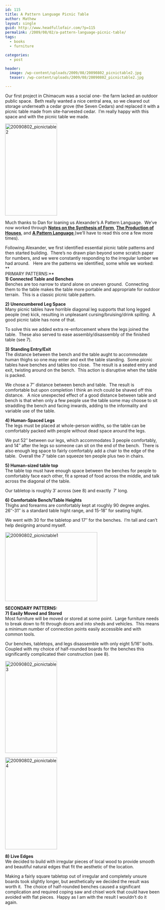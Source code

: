 ```yaml
---
id: 115
title: A Pattern Language Picnic Table
author: Mathew
layout: single
guid: http://www.headfullofair.com/?p=115
permalink: /2009/08/02/a-pattern-language-picnic-table/
tags:
  - books
  - furniture

categories:
  - post

header:
  image: /wp-content/uploads/2009/08/20090802_picnictable2.jpg
  teaser: /wp-content/uploads/2009/08/20090802_picnictable2.jpg

---
```

Our first project in Chimacum was a social one- the farm lacked an outdoor public space.  Beth really wanted a nice central area, so we cleared out storage underneath a cedar grove (the Seven Cedars) and replaced it with a picnic table made from site-harvested cedar.  I&#8217;m really happy with this space and with the picnic table we made.

[<img class="alignnone size-medium wp-image-116" title="20090802_picnictable2" src="http://www.headfullofair.com/wp-content/uploads/2009/08/20090802_picnictable2-169x300.jpg" alt="20090802_picnictable2" width="169" height="300" />][1]

Much thanks to Dan for loaning us Alexander&#8217;s A Pattern Language.  We&#8217;ve now worked through **[Notes on the Synthesis of Form][2]**, [**The Production of Houses**][3], and **[A Pattern Language ][4]**(we&#8217;ll have to read this one a few more times).

Following Alexander, we first identified essential picnic table patterns and then started building.  There&#8217;s no drawn plan beyond some scratch paper for numbers, and we were constantly responding to the irregular lumber we had around.   Here are the patterns we identified, some while we worked:  
**  
PRIMARY PATTERNS:**  
**1) Connected Table and Benches**  
Benches are too narrow to stand alone on uneven ground.  Connecting them to the table makes the table more portable and appropriate for outdoor terrain.  This is a classic picnic table pattern.

**2) Unencumbered Leg Space**  
Many picnic tables have horrible diagonal leg supports that long legged people (me) kick, resulting in unpleasant cursing/bruising/drink spilling.  A good picnic table has none of that.

To solve this we added extra re-enforcement where the legs joined the table.  These also served to ease assembly/disassembly of the finished table (see 7).

**3) Standing Entry/Exit**  
The distance between the bench and the table aught to accommodate human thighs so one may enter and exit the table standing.  Some picnic tables have benches and tables too close.  The result is a seated entry and exit, twisting around on the bench.  This action is disruptive when the table is packed.

We chose a 7&#8243; distance between bench and table.  The result is comfortable but upon completion I think an inch could be shaved off this distance.   A nice unexpected effect of a good distance between table and bench is that when only a few people use the table some may choose to sit straddling the bench and facing inwards, adding to the informality and variable use of the table.

**4) Human-Spaced Legs**  
The legs must be placed at whole-person widths, so the table can be comfortably packed with people without dead space around the legs.

We put 52&#8243; between our legs, which accommodates 3 people comfortably, and 14&#8243; after the legs so someone can sit on the end of the bench.  There is also enough leg space to fairly comfortably add a chair to the edge of the table.  Overall the 7&#8242; table can squeeze ten people plus two in chairs.

**5) Human-sized table top**  
The table top must have enough space between the benches for people to comfortably face each other, fit a spread of food across the middle, and talk across the diagonal of the table.

Our tabletop is roughly 3&#8242; across (see 8) and exactly  7&#8242; long.

**6) Comfortable Bench/Table Heights**  
Thighs and forearms are comfortably kept at roughly 90 degree angles.  26&#8243;-31&#8243; is a standard table hight range, and 15-18&#8243; for seating hight.

We went with 30 for the tabletop and 17&#8243; for the benches.  I&#8217;m tall and can&#8217;t help designing around myself.

[<img class="alignnone size-medium wp-image-117" title="20090802_picnictable1" src="http://www.headfullofair.com/wp-content/uploads/2009/08/20090802_picnictable1-300x225.jpg" alt="20090802_picnictable1" width="300" height="225" />][5]

**SECONDARY PATTERNS:  
7) Easily Moved and Stored**  
Most furniture will be moved or stored at some point.  Large furniture needs to break down to fit through doors and into sheds and vehicles.  This means a minimum number of connection points easily accessible and with common tools.

Our benches, tabletops, and legs disassemble with only eight 5/16&#8243; bolts.  Coupled with my choice of half-rounded boards for the benches this significantly complicated their construction (see 8).

[<img class="alignnone size-medium wp-image-118" title="20090802_picnictable3" src="http://www.headfullofair.com/wp-content/uploads/2009/08/20090802_picnictable3-169x300.jpg" alt="20090802_picnictable3" width="169" height="300" />][6]

[<img class="alignnone size-medium wp-image-119" title="20090802_picnictable4" src="http://www.headfullofair.com/wp-content/uploads/2009/08/20090802_picnictable4-169x300.jpg" alt="20090802_picnictable4" width="169" height="300" />][7]

**8) Live Edges**  
We decided to build with irregular pieces of local wood to provide smooth and beautiful natural edges that fit the aesthetic of the location.

Making a fairly square tabletop out of irregular and completely unsure boards took slightly longer, but aesthetically we decided the result was worth it.  The choice of half-rounded benches caused a significant complication and required coping saw and chisel work that could have been avoided with flat pieces.  Happy as I am with the result I wouldn&#8217;t do it again.

 [1]: http://www.headfullofair.com/wp-content/uploads/2009/08/20090802_picnictable2.jpg
 [2]: http://openlibrary.org/b/OL5911698M/Notes-on-the-synthesis-of-form.
 [3]: http://openlibrary.org/b/OL3494162M/production-of-houses
 [4]: http://openlibrary.org/b/OL5059163M/pattern-language
 [5]: http://www.headfullofair.com/wp-content/uploads/2009/08/20090802_picnictable1.jpg
 [6]: http://www.headfullofair.com/wp-content/uploads/2009/08/20090802_picnictable3.jpg
 [7]: http://www.headfullofair.com/wp-content/uploads/2009/08/20090802_picnictable4.jpg